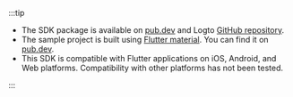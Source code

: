:::tip

- The SDK package is available on [pub.dev](https://pub.dev/packages/logto_dart_sdk) and Logto [GitHub repository](https://github.com/logto-io/dart).
- The sample project is built using [Flutter material](https://flutter.dev). You can find it on [pub.dev](https://pub.dev/packages/logto_dart_sdk/example).
- This SDK is compatible with Flutter applications on iOS, Android, and Web platforms. Compatibility with other platforms has not been tested.

:::
